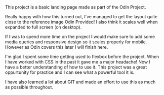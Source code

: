 This project is a basic landing page made as part of the Odin Project.

Really happy with how this turned out, I've managed to get the layout quite close to the reference image Odin Provided! I also think it scales well when expanded to full screen (on desktop).

If I was to spend more time on the project I would make sure to add some media queries and responsive design so it scales properly for mobile. However as Odin covers this later I will finish here.

I'm glad I spent some time getting used to flexbox before the project. When I have worked with CSS in the past it gave me a major headache! 
Now I have a better understanding of how to use it. This project was a great oppurtunity for practice and I can see what a powerful tool it is.

I have also learned a lot about GIT and made an effort to use this as much as possible throughout.